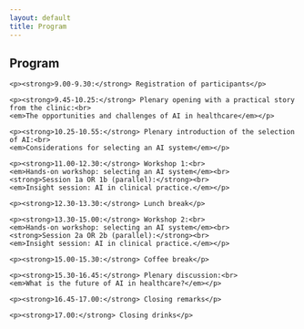 ```yaml
---
layout: default
title: Program
---
```


<div class="program">
    <h2>Program</h2>

    <p><strong>9.00-9.30:</strong> Registration of participants</p>

    <p><strong>9.45-10.25:</strong> Plenary opening with a practical story from the clinic:<br>
    <em>The opportunities and challenges of AI in healthcare</em></p>

    <p><strong>10.25-10.55:</strong> Plenary introduction of the selection of AI:<br>
    <em>Considerations for selecting an AI system</em></p>

    <p><strong>11.00-12.30:</strong> Workshop 1:<br>
    <em>Hands-on workshop: selecting an AI system</em><br>
    <strong>Session 1a OR 1b (parallel):</strong><br>
    <em>Insight session: AI in clinical practice.</em></p>

    <p><strong>12.30-13.30:</strong> Lunch break</p>

    <p><strong>13.30-15.00:</strong> Workshop 2:<br>
    <em>Hands-on workshop: selecting an AI system</em><br>
    <strong>Session 2a OR 2b (parallel):</strong><br>
    <em>Insight session: AI in clinical practice.</em></p>

    <p><strong>15.00-15.30:</strong> Coffee break</p>

    <p><strong>15.30-16.45:</strong> Plenary discussion:<br>
    <em>What is the future of AI in healthcare?</em></p>

    <p><strong>16.45-17.00:</strong> Closing remarks</p>

    <p><strong>17.00:</strong> Closing drinks</p>
</div>



